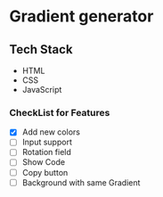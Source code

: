 # Gradient generator

## Tech Stack
- HTML
- CSS
- JavaScript

### CheckList for Features

- [x] Add new colors
- [ ] Input support
- [ ] Rotation field
- [ ] Show Code
- [ ] Copy button
- [ ] Background with same Gradient
